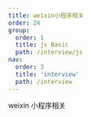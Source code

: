 ```yaml
---
title: weixin小程序相关
order: 24
group:
  order: 1
  title: js Basic
  path: /interview/js
nav:
  order: 3
  title: 'interview'
  path: /interview
---
```


weixin 小程序相关
